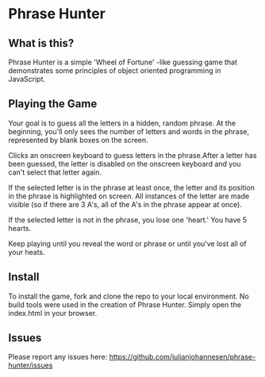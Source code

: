 # Phrase Hunter

## What is this?
Phrase Hunter is a simple 'Wheel of Fortune' -like guessing game that demonstrates some principles of object oriented programming in JavaScript.

## Playing the Game
Your goal is to guess all the letters in a hidden, random phrase. At the beginning, you'll only sees the number of letters and words in the phrase, represented by blank boxes on the screen.

Clicks an onscreen keyboard to guess letters in the phrase.After a letter has been guessed, the letter is disabled on the onscreen keyboard and you can't select that letter again.

If the selected letter is in the phrase at least once, the letter and its position in the phrase is highlighted on screen. All instances of the letter are made visible (so if there are 3 A's, all of the A's in the phrase appear at once).

If the selected letter is not in the phrase, you lose one 'heart.' You have 5 hearts.

Keep playing until you reveal the word or phrase or until you've lost all of your heats.

## Install 
To install the game, fork and clone the repo to your local environment. No build tools were used in the creation of Phrase Hunter. Simply open the index.html in your browser.

## Issues
Please report any issues here: https://github.com/julianjohannesen/phrase-hunter/issues